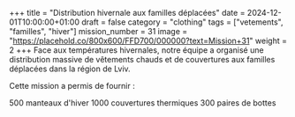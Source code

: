 +++
title = "Distribution hivernale aux familles déplacées"
date = 2024-12-01T10:00:00+01:00
draft = false
category = "clothing"
tags = ["vetements", "familles", "hiver"]
mission_number = 31
image = "https://placehold.co/800x600/FFD700/000000?text=Mission+31"
weight = 2
+++
Face aux températures hivernales, notre équipe a organisé une distribution massive de vêtements chauds et de couvertures aux familles déplacées dans la région de Lviv.
<!--more-->
Cette mission a permis de fournir :

500 manteaux d'hiver
1000 couvertures thermiques
300 paires de bottes